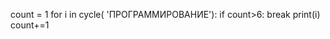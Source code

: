 count = 1
for i in cycle( 'ПРОГРАММИРОВАНИЕ'):
    if count>6:
        break
    print(i)
    count+=1
